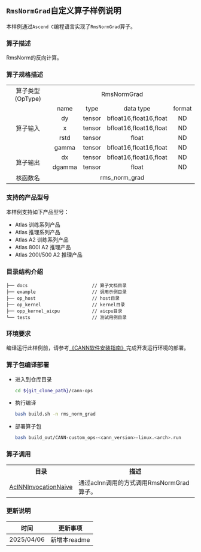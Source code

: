 ## `RmsNormGrad`自定义算子样例说明 
本样例通过`Ascend C`编程语言实现了`RmsNormGrad`算子。

### 算子描述
RmsNorm的反向计算。

### 算子规格描述

<table>
<tr><td rowspan="1" align="center">算子类型(OpType)</td><td colspan="4" align="center">RmsNormGrad</td></tr>
</tr>
<tr><td rowspan="5" align="center">算子输入</td><td align="center">name</td><td align="center">type</td><td align="center">data type</td><td align="center">format</td></tr>
<tr><td align="center">dy</td><td align="center">tensor</td><td align="center">bfloat16,float16,float</td><td align="center">ND</td></tr>
<tr><td align="center">x</td><td align="center">tensor</td><td align="center">bfloat16,float16,float</td><td align="center">ND</td></tr>
<tr><td align="center">rstd</td><td align="center">tensor</td><td align="center">float</td><td align="center">ND</td></tr>
<tr><td align="center">gamma</td><td align="center">tensor</td><td align="center">bfloat16,float16,float</td><td align="center">ND</td></tr>
</tr>
</tr>
<tr><td rowspan="2" align="center">算子输出</td><td align="center">dx</td><td align="center">tensor</td><td align="center">bfloat16,float16,float</td><td align="center">ND</td></tr>
<tr><td align="center">dgamma</td><td align="center">tensor</td><td align="center">float</td><td align="center">ND</td></tr>
</tr>
<tr><td rowspan="1" align="center">核函数名</td><td colspan="4" align="center">rms_norm_grad</td></tr>
</table>

### 支持的产品型号
本样例支持如下产品型号：
- Atlas 训练系列产品
- Atlas 推理系列产品
- Atlas A2 训练系列产品
- Atlas 800I A2 推理产品
- Atlas 200I/500 A2 推理产品

### 目录结构介绍
```
├── docs                        // 算子文档目录
├── example                     // 调用示例目录
├── op_host                     // host目录
├── op_kernel                   // kernel目录
├── opp_kernel_aicpu            // aicpu目录
└── tests                       // 测试用例目录
```

### 环境要求
编译运行此样例前，请参考[《CANN软件安装指南》](https://hiascend.com/document/redirect/CannCommunityInstSoftware)完成开发运行环境的部署。

### 算子包编译部署
  - 进入到仓库目录

    ```bash
    cd ${git_clone_path}/cann-ops
    ```

  - 执行编译

    ```bash
    bash build.sh -n rms_norm_grad
    ```

  - 部署算子包

    ```bash
    bash build_out/CANN-custom_ops-<cann_version>-linux.<arch>.run
    ```
### 算子调用
<table>
    <th>目录</th><th>描述</th>
    <tr>
        <td><a href="./examples/AclNNInvocationNaive"> AclNNInvocationNaive</td><td>通过aclnn调用的方式调用RmsNormGrad算子。</td>
    </tr>
</table>

### 更新说明
| 时间 | 更新事项 |
|----|------|
| 2025/04/06 | 新增本readme |